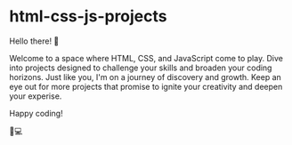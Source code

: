 # html-css-js-projects
Hello there! 🐌

Welcome to a space where HTML, CSS, and JavaScript come to play. Dive into projects designed to challenge your skills and broaden your coding horizons. Just like you, I'm on a journey of discovery and growth. Keep an eye out for more projects that promise to ignite your creativity and deepen your experise.


Happy coding!

🍿💻
